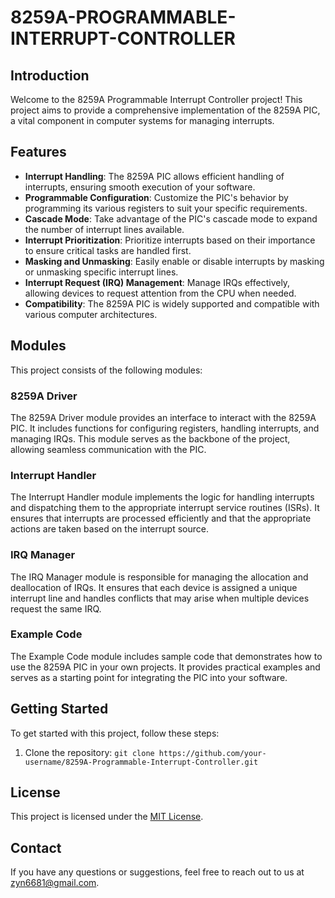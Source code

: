 
# 8259A-PROGRAMMABLE-INTERRUPT-CONTROLLER

## Introduction
Welcome to the 8259A Programmable Interrupt Controller project! This project aims to provide a comprehensive implementation of the 8259A PIC, a vital component in computer systems for managing interrupts. 

## Features
- **Interrupt Handling**: The 8259A PIC allows efficient handling of interrupts, ensuring smooth execution of your software.
- **Programmable Configuration**: Customize the PIC's behavior by programming its various registers to suit your specific requirements.
- **Cascade Mode**: Take advantage of the PIC's cascade mode to expand the number of interrupt lines available.
- **Interrupt Prioritization**: Prioritize interrupts based on their importance to ensure critical tasks are handled first.
- **Masking and Unmasking**: Easily enable or disable interrupts by masking or unmasking specific interrupt lines.
- **Interrupt Request (IRQ) Management**: Manage IRQs effectively, allowing devices to request attention from the CPU when needed.
- **Compatibility**: The 8259A PIC is widely supported and compatible with various computer architectures.

## Modules
This project consists of the following modules:

### 8259A Driver
The 8259A Driver module provides an interface to interact with the 8259A PIC. It includes functions for configuring registers, handling interrupts, and managing IRQs. This module serves as the backbone of the project, allowing seamless communication with the PIC.

### Interrupt Handler
The Interrupt Handler module implements the logic for handling interrupts and dispatching them to the appropriate interrupt service routines (ISRs). It ensures that interrupts are processed efficiently and that the appropriate actions are taken based on the interrupt source.

### IRQ Manager
The IRQ Manager module is responsible for managing the allocation and deallocation of IRQs. It ensures that each device is assigned a unique interrupt line and handles conflicts that may arise when multiple devices request the same IRQ.

### Example Code
The Example Code module includes sample code that demonstrates how to use the 8259A PIC in your own projects. It provides practical examples and serves as a starting point for integrating the PIC into your software.

## Getting Started
To get started with this project, follow these steps:
1. Clone the repository: `git clone https://github.com/your-username/8259A-Programmable-Interrupt-Controller.git`

## License
This project is licensed under the [MIT License](LICENSE).

## Contact
If you have any questions or suggestions, feel free to reach out to us at [zyn6681@gmail.com](mailto:email@example.com).
